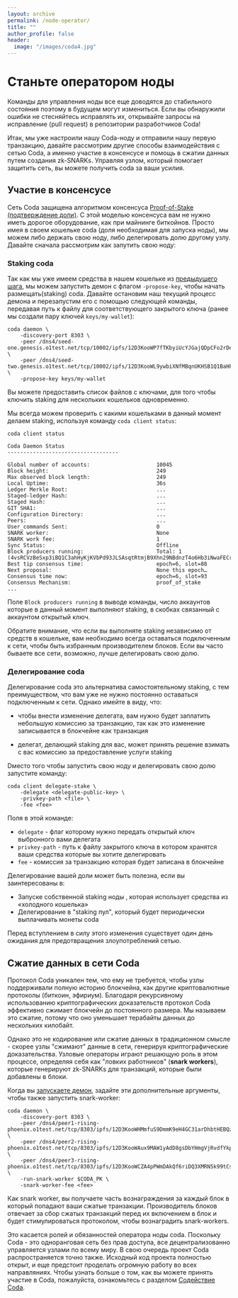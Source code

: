```yaml
---
layout: archive
permalink: /node-operator/
title: ""
author_profile: false
header:
  image: "/images/coda4.jpg"
---
```


# Станьте оператором ноды

<Alert kind="danger">
  
  Команды для управления ноды все еще доводятся до стабильного состояния поэтому в будущем могут измениться. Если вы обнаружили ошибки не стесняйтесь исправлять их, открывайте запросы на исправление (pull request) в репозитории разработчиков Coda!

</Alert>

Итак, мы уже настроили нашу Coda-ноду и отправили нашу первую транзакцию, давайте рассмотрим другие способы взаимодействия с сетью Coda, а именно участие в консенсусе и помощь в сжатии данных путем создания zk-SNARKs. Управляя узлом, который помогает защитить сеть, вы можете получить coda за ваши усилия.

## Участие в консенсусе

Сеть Coda защищена алгоритмом консенсуса [Proof-of-Stake (подтверждение доли)](/docs/glossary/#proof-of-stake). С этой моделью консенсуса вам не нужно иметь дорогое оборудование, как при майнинге биткойнов. Просто имея в своем кошельке coda (доля необходимая для запуска ноды), мы можем либо держать свою ноду, либо делегировать долю другому узлу. Давайте сначала рассмотрим как запутить свою ноду:

### Staking coda

<!-- Так как в нашем кошельке уже есть coda из [предыдущего шага](/docs/my-first-transaction), мы можем настроить этот кошелек для размещения(staking) coda, введя следующую команду, передав путь к файлу для соответствующего закрытого ключа (ранее мы создали пару ключей `keys/my-wallet`): -->

<!-- coda client set-staking -privkey-path keys/my-wallet -->

Так как мы уже имеем средства в нашем кошельке из [предыдущего шага](/my-first-transaction), мы можем запустить демон с флагом `-propose-key`, чтобы начать размещать(staking) coda. Давайте остановим наш текущий процесс демона и перезапустим его с помощью следующей команды, передавая путь к файлу для соответствующего закрытого ключа (ранее мы создали пару ключей `keys/my-wallet`):

    coda daemon \
        -discovery-port 8303 \
        -peer /dns4/seed-one.genesis.o1test.net/tcp/10002/ipfs/12D3KooWP7fTKbyiUcYJGajQDpCFo2rDexgTHFJTxCH8jvcL1eAH \
        -peer /dns4/seed-two.genesis.o1test.net/tcp/10002/ipfs/12D3KooWL9ywbiXNfMBqnUKHSB1Q1BaHFNUzppu6JLMVn9TTPFSA \
        -propose-key keys/my-wallet
        
<Alert>
  
  Вы можете предоставить список файлов c ключами, для того чтобы ключить staking для нескольких кошельков одновременно.

</Alert>

Мы всегда можем проверить с какими кошельками в данный момент делаем staking, используя команду `coda client status`:

    coda client status
    
    Coda Daemon Status 
    -----------------------------------
    
    Global number of accounts:                     10045
    Block height:                                  249
    Max observed block length:                     249
    Local Uptime:                                  36s
    Ledger Merkle Root:                            ...
    Staged-ledger Hash:                            ...
    Staged Hash:                                   ...
    GIT SHA1:                                      ...
    Configuration Directory:                       ...
    Peers:                                         ...
    User_commands Sent:                            0
    SNARK worker:                                  None
    SNARK work fee:                                1
    Sync Status:                                   Offline
    Block producers running:                       Total: 1 (4vsRCVzBeSxp3iBQ1C3ahHyKjKVbPd93JLSAsqtRtmjB9Xhn29NBdnzT4o6Hb3iNwaFECrh18YsxhAkqMY8nZQrN8jRX5LfbB9h4p5csrRe8xza4VWToXnFaHtGx6gB9FKAr1eKebSiPyH5c)
    Best tip consensus time:                       epoch=6, slot=88
    Next proposal:                                 None this epoch…
    Consensus time now:                            epoch=6, slot=93
    Consensus Mechanism:                           proof_of_stake
    ...

Поле `Block producers running` в выводе команды, число аккаунтов которые в данный момент выполняют staking, в скобках связанный с аккаунтом открытый ключ.

<Alert kind="warning">

  Обратите внимание, что если вы выполняте staking независимо от средств в кошельке, вам необходимо всегда оставаться подключенным к сети, чтобы быть избранным производителем блоков. Если вы часто бываете все сети, возможно, лучше делегировать свою долю.

</Alert>

### Делегирование coda

Делегирование coda это альтернатива самостоятельному staking, с тем преимуществом, что вам уже не нужно постоянно оставаться подключенным к сети. Однако имейте в виду, что:  

- чтобы внести изменение делегата, вам нужно будет заплатить небольшую комиссию за транзакцию, так как это изменение записывается в блокчейне как транзакция

- делегат, делающий staking для вас, может принять решение взимать с вас комиссию за предоставление услуги staking

Dместо того чтобы запустить свою ноду и делегировать свою долю запустите команду:

    coda client delegate-stake \
        -delegate <delegate-public-key> \
        -privkey-path <file> \
        -fee <fee>
        

Поля в этой команде:

- `delegate` - флаг которому нужно передать открытый ключ выбронного вами делегата
- `privkey-path` - путь к файлу закрытого ключа в котором хранятся ваши средства которые вы хотите делегировать
- `fee` - комиссия за транзакцию которая будет записана в блокчейне

Делегирование вашей доли может быть полезна, если вы заинтересованы в:

- Запуске собственной staking ноды , которая использует средства из «холодного кошелька»
- Делегирование в "staking пул", который будет периодически выплачивать монеты coda

<Alert>

  Перед вступлением в силу этого изменения существует один день ожидания для предотвращения злоупотреблений сетью.

</Alert>

## Сжатие данных в сети Coda

Протокол Coda уникален тем, что ему не требуется, чтобы узлы поддерживали полную историю блокчейна, как другие криптовалютные протоколы (биткоин, эфириум). Благодаря рекурсивному использованию криптографических доказательств протокол Coda эффективно сжимает блокчейн до постоянного размера. Мы называем это сжатие, потому что оно уменьшает терабайты данных до нескольких килобайт.

Однако это не кодирование или сжатие данных в традиционном смысле - скорее узлы "сжимают" данные в сети, генерируя криптографические доказательства. Узловые операторы играют решающую роль в этом процессе, определяя себя как "ловких работников" (**snark workers**), которые генерируют zk-SNARKs для транзакций, которые были добавлены в блоки.

Когда вы [запускаете демон](/my-first-transaction/#start-up-a-node), задайте эти дополнительные аргументы, чтобы также запустить snark-worker:

    coda daemon \
        -discovery-port 8303 \
        -peer /dns4/peer1-rising-phoenix.o1test.net/tcp/8303/ipfs/12D3KooWHMmfuS9DmmK9eH4GC31arDhbtHEBQzX6PwPtQftxzwJs \
        -peer /dns4/peer2-rising-phoenix.o1test.net/tcp/8303/ipfs/12D3KooWAux9MAW1yAdD8gsDbYHmgVjRvdfYkpkfX7AnyGvQaRPF \
        -peer /dns4/peer3-rising-phoenix.o1test.net/tcp/8303/ipfs/12D3KooWCZA4pPWmDAkQf6riDQ3XMRN5k99tCsiRhBAPZCkA8re7 \
        -run-snark-worker $CODA_PK \
        -snark-worker-fee <fee>
        
Как snark worker, вы получаете часть вознаграждения за каждый блок в который попадают ваши сжатые транзакции. Производитель блоков отвечает за сбор сжатых транзакций перед их включением в блок и будет стимулироваться протоколом, чтобы вознаградить snark-workers.

Это касается ролей и обязанностей оператора ноды coda. Поскольку Coda - это одноранговая сеть без прав доступа, все децентрализованно управляется узлами по всему миру. В свою очередь проект Coda распространяется точно также. Исходный код проекта полностью открыт, и еще предстоит проделать огромную работу во всех направляниях. Чтобы узнать больше о том, как вы можете принять участие в Coda, пожалуйста, ознакомьтесь с разделом [Содействие Coda](../contributing).
